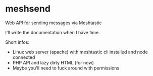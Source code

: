 # meshsend
Web API for sending messages via Meshtastic

I'll write the documentation when I have time.

Short infos:
- Linux web server (apache) with meshtastic cli installed and node connected
- PHP API and lazy dirty HTML (for now)
- Maybe you'll need to fuck around with permissions

